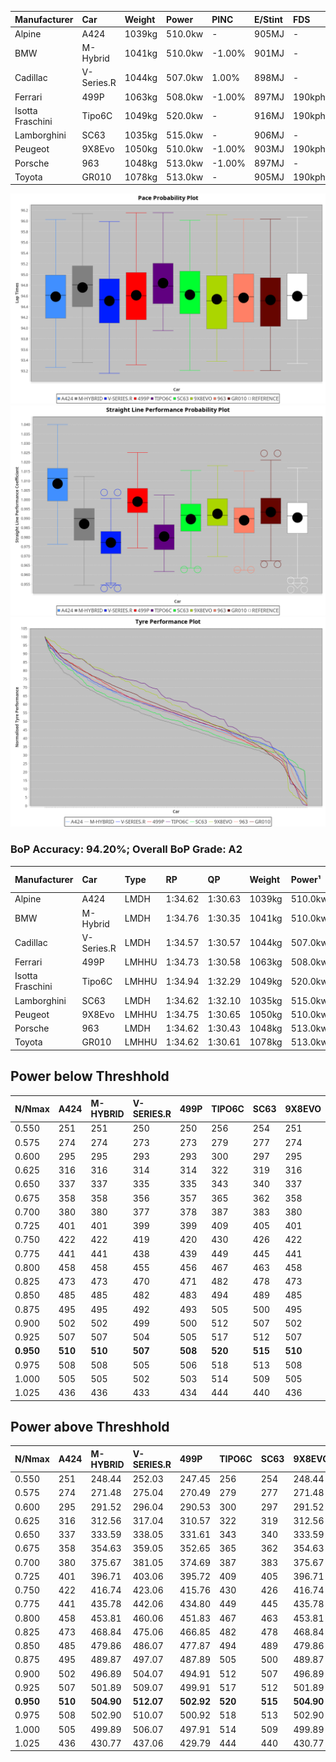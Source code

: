 | Manufacturer     | Car        | Weight | Power   | PINC    | E/Stint | FDS     |
|:-|:-|:-|:-|:-|:-|:-|
| Alpine           | A424       | 1039kg | 510.0kw |    -    | 905MJ   |    -    |
| BMW              | M-Hybrid   | 1041kg | 510.0kw | -1.00%  | 901MJ   |    -    |
| Cadillac         | V-Series.R | 1044kg | 507.0kw | 1.00%   | 898MJ   |    -    |
| Ferrari          | 499P       | 1063kg | 508.0kw | -1.00%  | 897MJ   | 190kph  |
| Isotta Fraschini | Tipo6C     | 1049kg | 520.0kw |    -    | 916MJ   | 190kph  |
| Lamborghini      | SC63       | 1035kg | 515.0kw |    -    | 906MJ   |    -    |
| Peugeot          | 9X8Evo     | 1050kg | 510.0kw | -1.00%  | 903MJ   | 190kph  |
| Porsche          | 963        | 1048kg | 513.0kw | -1.00%  | 897MJ   |    -    |
| Toyota           | GR010      | 1078kg | 513.0kw |    -    | 905MJ   | 190kph  |

![PACECHART](./IMG/ACOMETHOD.png)
![STRAIGHTLINEPERFORMANCECHART](./IMG/ACOMETHOD_sp.png)
![TYREPERFORMANCECHART](./IMG/ACOMETHOD_tw.png)

### BoP Accuracy: 94.20%; Overall BoP Grade: A2
| Manufacturer     | Car        | Type  | RP      | QP      | Weight | Power¹  | Threshhold | PINC    | Power²   | E/Stint | AVG Vmax  | FDS     | RDLC | L/Stint | BOP-Grade | Model Accuracy | Model Points | Match%  | SimDiff |
|:-|:-|:-|:-|:-|:-|:-|:-|:-|:-|:-|:-|:-|:-|:-|:-|:-|:-|:-|:-|
| Alpine           | A424       | LMDH  | 1:34.62 | 1:30.63 | 1039kg | 510.0kw | 210.0kph   |    -    | 510.00kw |  905MJ  | 313.61kph |    -    | 1.02 | 37      | ~A1       | 86.43%         | 618          | 98.39%  | ±0.05s  |
| BMW              | M-Hybrid   | LMDH  | 1:34.76 | 1:30.35 | 1041kg | 510.0kw | 210.0kph   | -1.00%  | 504.90kw |  901MJ  | 309.69kph |    -    | 1.02 | 37      | +B1       | 93.77%         | 1672         | 88.76%  | ±0.16s  |
| Cadillac         | V-Series.R | LMDH  | 1:34.57 | 1:30.57 | 1044kg | 507.0kw | 210.0kph   | 1.00%   | 512.10kw |  898MJ  | 307.28kph |    -    | 1.02 | 37      | ~A1       | 83.12%         | 1921         | 100.00% | ±0.38s  |
| Ferrari          | 499P       | LMHHU | 1:34.73 | 1:30.58 | 1063kg | 508.0kw | 210.0kph   | -1.00%  | 502.90kw |  897MJ  | 309.94kph | 190kph  | 1.02 | 37      | ~A1       | 69.49%         | 1950         | 100.00% | ±0.40s  |
| Isotta Fraschini | Tipo6C     | LMHHU | 1:34.94 | 1:32.29 | 1049kg | 520.0kw | 210.0kph   |    -    | 520.00kw |  916MJ  | 309.75kph | 190kph  | 1.06 | 37      | +D2       | 73.56%         | 64           | 64.18%  | ±0.21s  |
| Lamborghini      | SC63       | LMDH  | 1:34.62 | 1:32.10 | 1035kg | 515.0kw | 210.0kph   |    -    | 515.00kw |  906MJ  | 311.24kph |    -    | 1.05 | 37      | ~A1       | 95.82%         | 459          | 96.51%  | ±0.13s  |
| Peugeot          | 9X8Evo     | LMHHU | 1:34.75 | 1:30.65 | 1050kg | 510.0kw | 210.0kph   | -1.00%  | 504.90kw |  903MJ  | 310.09kph | 190kph  | 1.01 | 37      | ~A1       | 66.97%         | 221          | 100.00% | ±0.46s  |
| Porsche          | 963        | LMDH  | 1:34.62 | 1:30.43 | 1048kg | 513.0kw | 210.0kph   | -1.00%  | 507.90kw |  897MJ  | 309.56kph |    -    | 1.01 | 37      | ~A1       | 81.02%         | 5243         | 100.00% | ±0.37s  |
| Toyota           | GR010      | LMHHU | 1:34.62 | 1:30.61 | 1078kg | 513.0kw | 210.0kph   |    -    | 513.00kw |  905MJ  | 309.00kph | 190kph  | 1.01 | 37      | ~A1       | 73.70%         | 2701         | 100.00% | ±0.23s  |

## Power below Threshhold
| N/Nmax    | A424    | M-HYBRID | V-SERIES.R | 499P    | TIPO6C  | SC63    | 9X8EVO  | 963     | GR010   |
|:-|:-|:-|:-|:-|:-|:-|:-|:-|:-|
|  0.550    |  251    |  251     |  250       |  250    |  256    |  254    |  251    |  253    |  253    |
|  0.575    |  274    |  274     |  273       |  273    |  279    |  277    |  274    |  276    |  276    |
|  0.600    |  295    |  295     |  293       |  293    |  300    |  297    |  295    |  296    |  296    |
|  0.625    |  316    |  316     |  314       |  314    |  322    |  319    |  316    |  317    |  317    |
|  0.650    |  337    |  337     |  335       |  335    |  343    |  340    |  337    |  338    |  338    |
|  0.675    |  358    |  358     |  356       |  357    |  365    |  362    |  358    |  360    |  360    |
|  0.700    |  380    |  380     |  377       |  378    |  387    |  383    |  380    |  382    |  382    |
|  0.725    |  401    |  401     |  399       |  399    |  409    |  405    |  401    |  403    |  403    |
|  0.750    |  422    |  422     |  419       |  420    |  430    |  426    |  422    |  424    |  424    |
|  0.775    |  441    |  441     |  438       |  439    |  449    |  445    |  441    |  443    |  443    |
|  0.800    |  458    |  458     |  455       |  456    |  467    |  463    |  458    |  461    |  461    |
|  0.825    |  473    |  473     |  470       |  471    |  482    |  478    |  473    |  476    |  476    |
|  0.850    |  485    |  485     |  482       |  483    |  494    |  489    |  485    |  487    |  487    |
|  0.875    |  495    |  495     |  492       |  493    |  505    |  500    |  495    |  498    |  498    |
|  0.900    |  502    |  502     |  499       |  500    |  512    |  507    |  502    |  505    |  505    |
|  0.925    |  507    |  507     |  504       |  505    |  517    |  512    |  507    |  510    |  510    |
| **0.950** | **510** | **510**  | **507**    | **508** | **520** | **515** | **510** | **513** | **513** |
|  0.975    |  508    |  508     |  505       |  506    |  518    |  513    |  508    |  511    |  511    |
|  1.000    |  505    |  505     |  502       |  503    |  514    |  509    |  505    |  507    |  507    |
|  1.025    |  436    |  436     |  433       |  434    |  444    |  440    |  436    |  438    |  438    |

## Power above Threshhold
| N/Nmax    | A424    | M-HYBRID   | V-SERIES.R | 499P       | TIPO6C  | SC63    | 9X8EVO     | 963        | GR010   |
|:-|:-|:-|:-|:-|:-|:-|:-|:-|:-|
|  0.550    |  251    |  248.44    |  252.03    |  247.45    |  256    |  254    |  248.44    |  250.43    |  253    |
|  0.575    |  274    |  271.48    |  275.04    |  270.49    |  279    |  277    |  271.48    |  273.47    |  276    |
|  0.600    |  295    |  291.52    |  296.04    |  290.53    |  300    |  297    |  291.52    |  293.50    |  296    |
|  0.625    |  316    |  312.56    |  317.04    |  310.57    |  322    |  319    |  312.56    |  314.54    |  317    |
|  0.650    |  337    |  333.59    |  338.05    |  331.61    |  343    |  340    |  333.59    |  335.57    |  338    |
|  0.675    |  358    |  354.63    |  359.05    |  352.65    |  365    |  362    |  354.63    |  356.61    |  360    |
|  0.700    |  380    |  375.67    |  381.05    |  374.69    |  387    |  383    |  375.67    |  377.65    |  382    |
|  0.725    |  401    |  396.71    |  403.06    |  395.72    |  409    |  405    |  396.71    |  399.68    |  403    |
|  0.750    |  422    |  416.74    |  423.06    |  415.76    |  430    |  426    |  416.74    |  419.72    |  424    |
|  0.775    |  441    |  435.78    |  442.06    |  434.80    |  449    |  445    |  435.78    |  438.75    |  443    |
|  0.800    |  458    |  453.81    |  460.06    |  451.83    |  467    |  463    |  453.81    |  455.78    |  461    |
|  0.825    |  473    |  468.84    |  475.06    |  466.85    |  482    |  478    |  468.84    |  470.81    |  476    |
|  0.850    |  485    |  479.86    |  486.07    |  477.87    |  494    |  489    |  479.86    |  482.83    |  487    |
|  0.875    |  495    |  489.87    |  497.07    |  487.89    |  505    |  500    |  489.87    |  492.84    |  498    |
|  0.900    |  502    |  496.89    |  504.07    |  494.91    |  512    |  507    |  496.89    |  499.86    |  505    |
|  0.925    |  507    |  501.89    |  509.07    |  499.91    |  517    |  512    |  501.89    |  504.86    |  510    |
| **0.950** | **510** | **504.90** | **512.07** | **502.92** | **520** | **515** | **504.90** | **507.87** | **513** |
|  0.975    |  508    |  502.90    |  510.07    |  500.92    |  518    |  513    |  502.90    |  505.87    |  511    |
|  1.000    |  505    |  499.89    |  506.07    |  497.91    |  514    |  509    |  499.89    |  502.86    |  507    |
|  1.025    |  436    |  430.77    |  437.06    |  429.79    |  444    |  440    |  430.77    |  433.74    |  438    |
